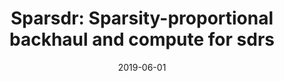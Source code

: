 ---
title: "Sparsdr: Sparsity-proportional backhaul and compute for sdrs"
collection: publications
permalink: /publication/2019-06-01-Sparsdr-Sparsity-proportional-backhaul-and-compute-for-sdrs
excerpt: '5 cites: https://scholar.google.com/scholar?oi=bibs\&amp;hl=en\&amp;cites=17100681048462830739'
date: 2019-06-01
venue: 'Proceedings of the 17th Annual International Conference on Mobile Systems, Applications, and Services (Mobisys 2019)'
link: 'https://doi.org/10.1145/2486001'
paperurl: '/files/papers/sparsdr.pdf'
citation: ' M Khazraee,  Y Guddeti,  S Crow,  AC Snoeren,  K Levchenko,  D Bharadia,  A Schulman, '
---